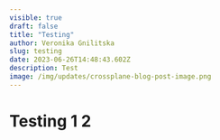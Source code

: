 ```yaml
---
visible: true
draft: false
title: "Testing"
author: Veronika Gnilitska
slug: testing
date: 2023-06-26T14:48:43.602Z
description: Test
image: /img/updates/crossplane-blog-post-image.png
---
```


# Testing 1 2 
